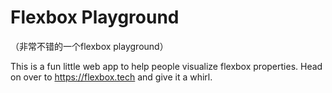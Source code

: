 # Flexbox Playground

（非常不错的一个flexbox playground）

This is a fun little web app to help people visualize flexbox properties. Head on over to https://flexbox.tech and give it a whirl.
